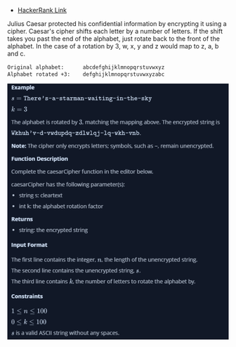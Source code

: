 - [HackerRank Link](https://www.hackerrank.com/challenges/one-week-preparation-kit-caesar-cipher-1/problem?isFullScreen=true&h_l=interview&playlist_slugs%5B%5D=preparation-kits&playlist_slugs%5B%5D=one-week-preparation-kit&playlist_slugs%5B%5D=one-week-day-three&h_r=next-challenge&h_v=zen&h_r=next-challenge&h_v=zen)


Julius Caesar protected his confidential information by encrypting it using a cipher. Caesar's cipher shifts each letter by a number of letters.
If the shift takes you past the end of the alphabet, just rotate back to the front of the alphabet. 
In the case of a rotation by 3, w, x, y and z would map to z, a, b and c.

```
Original alphabet:      abcdefghijklmnopqrstuvwxyz
Alphabet rotated +3:    defghijklmnopqrstuvwxyzabc
```
![further](chs.png)
